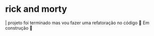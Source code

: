 # rick and morty
 
| projeto foi terminado mas vou fazer uma refatoração no código 
🚧 Em construção 🚧